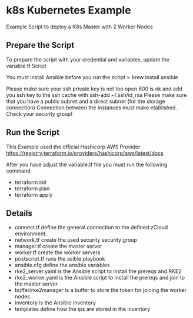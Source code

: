 # k8s Kubernetes Example
Example Script to deploy a K8s Master with 2 Worker Nodes


## Prepare the Script
To prepare the script with your credential and variables, update the variable.tf Script

You must install Ansible before you run the script > brew install ansible

Please make sure your ssh private key is not too open 600 is ok and add you ssh key to the ssh cache with ssh-add ~/.ssh/id_rsa
Please make sure that you have a public subnet and a direct subnet (for the storage connection)
Connection between the instances must make etablished. Check your security group!

## Run the Script
This Example used the official Hashicorp AWS Provider https://registry.terraform.io/providers/hashicorp/aws/latest/docs

After you have adjust the variable.tf file you must run the following command
- terraform init
- terraform plan
- terraform apply


## Details
- connect.tf define the general connection to the defined zCloud environment.
- network.tf create the used security security group
- manager.tf create the master server
- worker.tf create the worker servers
- postscript.tf runs the asible playbook
- ansible.cfg define the ansible variables
- rke2_server.yaml is the Ansible script to install the prereqs and RKE2
- rke2_worker.yaml is the Ansible script to install the prereqs and join to the master server
- buffer/rke2manager is a buffer to store the token for joining the worker nodes
- inventory is the Ansible inventory
- templates define how the ips are stored in the inventory
